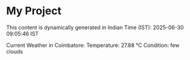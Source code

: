 # My Project

This content is dynamically generated in Indian Time (IST): 2025-06-30 09:05:46 IST


Current Weather in Coimbatore:
Temperature: 27.88 °C
Condition: few clouds
